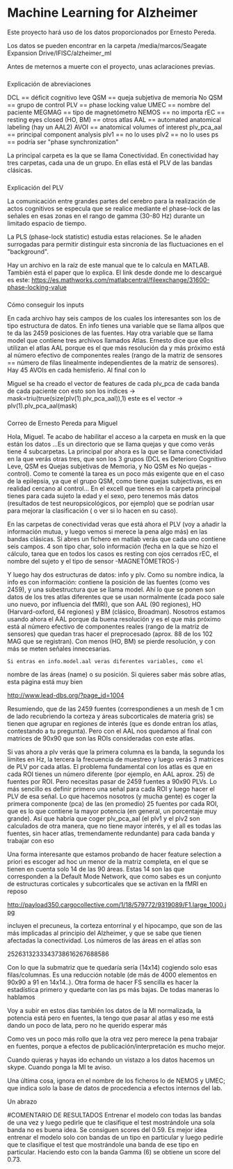 # Machine Learning for Alzheimer

Este proyecto hará uso de los datos proporcionados por Ernesto Pereda.

Los datos se pueden encontrar en la carpeta /media/marcos/Seagate Expansion Drive/IFISC/alzheimer_ml

Antes de meternos a muerte con el proyecto, unas aclaraciones previas.

###
Explicación de abreviaciones

DCL == déficit cognitivo leve
QSM == queja subjetiva de memoria
No QSM == grupo de control
PLV == phase locking value
UMEC == nombre del paciente
MEGMAG == tipo de magnetómetro
NEMOS == no importa
rEC == resting eyes closed
(HO, BM) == otros atlas
AAL == automated anatomical labeling (hay un AAL2)
AVOI == anatomical volumes of interest
plv_pca_aal == principal component analysis
plv1 == no lo uses
plv2 == no lo uses
ps == podría ser "phase synchronization"

La principal carpeta es la que se llama Conectividad.
En conectividad hay tres carpetas, cada una de un grupo.
En ellas está el PLV de las bandas clásicas.

###
Explicación del PLV

La comunicación entre grandes partes del cerebro para la realización
de actos cognitivos se especula que se realice mediante el phase-lock
de las señales en esas zonas en el rango de gamma (30-80 Hz) durante
un limitado espacio de tiempo.

La PLS (phase-lock statistic) estudia estas relaciones. Se le añaden
surrogadas para permitir distinguir esta sincronía de las fluctuaciones
en el "background".

Hay un archivo en la raíz de este manual que te lo calcula en MATLAB.
También está el paper que lo explica. El link desde donde me lo descargué es este: https://es.mathworks.com/matlabcentral/fileexchange/31600-phase-locking-value

###
Cómo conseguir los inputs

En cada archivo hay seis campos de los cuales los interesantes son los de tipo estructura de datos. En info tienes una variable que se llama allpos que te da las 2459 posiciones de las fuentes. Hay otra variable que se llama model que contiene tres archivos llamados Atlas. Ernesto dice que ellos utilizan el atlas AAL porque es el que más resolución da y más próximo está al número efectivo de componentes reales (rango de la matriz de sensores == número de filas linealmente independientes de la matriz de sensores). Hay 45 AVOIs en cada hemisferio.
Al final con lo

Miguel se ha creado el vector de features de cada plv_pca de cada banda de cada paciente con
esto son los indices -> mask=triu(true(size(plv(1).plv_pca_aal)),1)
este es el vector -> plv(1).plv_pca_aal(mask)

###
Correo de Ernesto Pereda para Miguel

Hola, Miguel. Te acabo de habilitar el acceso a la carpeta en musk en la
que están los datos ...Es un directorio que se llama quejas y que como
verás tiene 4 subcarpetas. La principal por ahora es la que se llama
conectividad en la que verás otras tres, que son los 3 grupos (DCL es
Deterioro Cognitivo Leve, QSM es Quejas subjetivas de Memoria, y No QSM
es No quejas -control). Como te comenté la tarea es un poco más exigente
que en el caso de la epilepsia, ya que el grupo QSM, como tiene quejas
subjectivas, es en realidad cercano al control... En el excell que
tienes en la carpeta principal tienes para cada sujeto la edad y el
sexo, pero tenemos más datos (resultados de test neuropsicológicos, por
ejemplo) que se podrían usar para mejorar la clasificación ( o ver si lo
hacen en su caso).

   En las carpetas de conectividad veras que está ahora el PLV (voy a
añadir la información mutua, y luego vemos si merece la pena algo más)
en las bandas clásicas. Si abres un fichero en matlab verás que cada uno
contiene seis campos. 4 son tipo char, solo información (fecha en la que
se hizo el cálculo, tarea que en todos los casos es resting con ojos
cerrados rEC, el nombre del sujeto y el tipo de sensor -MAGNETÓMETROS-)

   Y luego hay dos estructuras de datos: info y plv. Como su nombre
indica, la info es con información: contiene la posición de las fuentes
(como ves 2459), y una subestructura que se llama model. Ahí lo que se
ponen son datos de los tres atlas diferentes que se usan normalmente
(cada poco sale uno nuevo, por influencia del fMRI), que son AAL (90
regiones), HO (Harvard-oxford, 64 regiones) y BM (clásico, Broadman).
Nosotros estamos usando ahora el AAL porque da buena resolución y es el
que más próximo está al número efectivo de componentes reales (rango de
la matriz de sensores) que quedan tras hacer el preprocesado (aprox. 88
de los 102 MAG que se registran). Con menos (HO, BM) se pierde
resolución, y con más se meten señales innecesarias.

    Si entras en info.model.aal veras diferentes variables, como el
nombre de las áreas (name) o su posición. Si quieres saber más sobre
atlas, esta página está muy bien

http://www.lead-dbs.org/?page_id=1004

   Resumiendo, que de las 2459 fuentes (correspondienes a un mesh de 1
cm de lado recubriendo la corteza y áreas subcorticales de materia gris)
se tienen que agrupar en regiones de interés (que es donde entran los
atlas, contestando a tu pregunta). Pero con el AAL nos quedamos al final
con matrices de 90x90 que son las ROIs consideradas con este atlas.

   Si vas ahora a plv verás que la primera columna es la banda, la
segunda los límites en Hz, la tercera la frecuencia de muestreo y luego
verás 3 matrices de PLV por cada atlas. El problema fundamental con los
atlas es que en cada ROI tienes un número diferente (por ejemplo, en AAL
aprox. 25) de fuentes por ROI. Pero necesitas pasar de 2459 fuentes a
90x90 PLVs. Lo más sencillo es definir primero una señal para cada ROI y
luego hacer el PLV de esa señal. Lo que hacemos nosotros (y mucha gente)
es coger la primera componente (pca) de las (en promedio) 25 fuentes por
cada ROI, que es lo que contiene la mayor potencia (en general, un
porcentaje muy grande). Así que habría que coger plv_pca_aal (el plv1 y
el plv2 son calculados de otra manera, que no tiene mayor interés, y el
all es todas las fuentes, sin hacer atlas, tremendamente redundante)
para cada banda y trabajar con eso

   Una forma interesante que estamos probando de hacer feature selection
a priori es escoger ad hoc un menor de la matriz completa, en el que se
tienen en cuenta solo 14 de las 90 áreas. Estas 14 son las que
corresponden a la Default Mode Network, que como sabes es un conjunto de
estructuras corticales y subcorticales que se activan en la fMRI en reposo

http://payload350.cargocollective.com/1/18/579772/9319089/F1.large_1000.jpg

incluyen el precuneus, la corteza entorrinal y el hipocampo, que son de
las más implicadas al principio del Alzheimer, y que se sabe que tienen
afectadas la conectividad. Los números de las áreas en el atlas son

2526313233343738616267688586

Con lo que la submatriz que te quedaría sería (14x14) cogiendo solo esas
filas/columnas. Es una reducción notable (de más de 4000 elementos en
90x90 a 91 en 14x14..). Otra forma de hacer FS sencilla es hacer la
estadística primero y quedarte con las ps más bajas. De todas maneras lo
hablamos

   Voy a subir en estos días también los datos de la MI normalizada, la
potencia está pero en fuentes, la tengo que pasar al atlas y eso me está
dando un poco de lata, pero no he querido esperar más

   Como ves un poco más rollo que la otra vez pero merece la pena
trabajar en fuentes, porque a efectos de publicación/interpretación es
mucho mejor.

   Cuando quieras y hayas ido echando un vistazo a los datos hacemos un
skype. Cuando ponga la MI te aviso.

   Una última cosa, ignora en el nombre de los ficheros lo de NEMOS y
UMEC; que indica solo la base de datos de procedencia a efectos internos
del lab.

   Un abrazo

#COMENTARIO DE RESULTADOS
Entrenar el modelo con todas las bandas de una vez y luego pedirle que te
clasifique el test mostrándole una sola banda no es buena idea. Se consiguen
scores del 0.59.
Es mejor idea entrenar el modelo solo con bandas de un tipo en particular y
luego pedirle que te clasifique el test que mostrándole una banda de ese tipo
en particular. Haciendo esto con la banda Gamma (6) se obtiene un score del
0.73.
